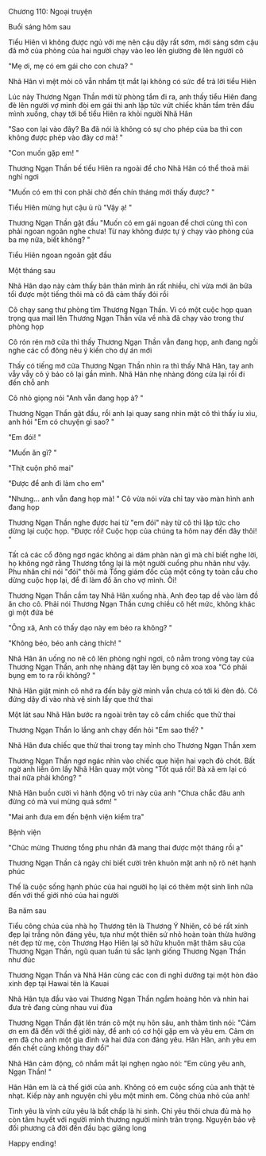 




Chương 110: Ngoại truyện


Buổi sáng hôm sau

Tiểu Hiên vì không được ngủ với mẹ nên cậu dậy rất sớm, mới sáng sớm cậu đã mở của phòng của hai người chạy vào leo lên giường đè lên người cô

"Mẹ ơi, mẹ có em gái cho con chưa? "

Nhã Hân vì mệt mỏi cô vẫn nhắm tịt mắt lại không có sức để trả lời tiểu Hiên

Lúc này Thương Ngạn Thần mới từ phòng tắm đi ra, anh thấy tiểu Hiên đang đè lên người vợ mình đòi em gái thì anh lập tức vứt chiếc khăn tắm trên đầu mình xuống, chạy tới bế tiểu Hiên ra khỏi người Nhã Hân

"Sao con lại vào đây? Ba đã nói là không có sự cho phép của ba thì con không được phép vào đây cơ mà! "

"Con muốn gặp em! "

Thương Ngạn Thần bế tiểu Hiên ra ngoài để cho Nhã Hân có thể thoả mái nghỉ ngơi

"Muốn có em thì con phải chờ đến chín tháng mới thấy được? "

Tiểu Hiên mừng hụt cậu ủ rũ "Vậy ạ! "

Thương Ngạn Thần gật đầu "Muốn có em gái ngoan để chơi cùng thì con phải ngoan ngoãn nghe chưa! Từ nay không được tự ý chạy vào phòng của ba mẹ nữa, biết không? "



Tiểu Hiên ngoan ngoãn gật đầu


Một tháng sau

Nhã Hân dạo này cảm thấy bản thân mình ăn rất nhiều, chỉ vừa mới ăn bữa tối được một tiếng thôi mà cô đã cảm thấy đói rồi

Cô chạy sang thư phòng tìm Thương Ngạn Thần. Vì có một cuộc họp quan trọng qua mail lên Thương Ngạn Thần vừa về nhà đã chạy vào trong thư phòng họp

Cô rón rén mở cửa thì thấy Thương Ngạn Thần vẫn đang họp, anh đang ngồi nghe các cổ đông nêu ý kiến cho dự án mới

Thấy có tiếng mở cửa Thương Ngạn Thần nhìn ra thì thấy Nhã Hân, tay anh vẫy vẫy cô ý bảo cô lại gần mình. Nhã Hân nhẹ nhàng đóng cửa lại rồi đi đến chỗ anh

Cô nhỏ giọng nói "Anh vẫn đang họp à? "

Thương Ngạn Thần gật đầu, rồi anh lại quay sang nhìn mặt cô thì thấy ỉu xìu, anh hỏi "Em có chuyện gì sao? "

"Em đói! "

"Muốn ăn gì? "

"Thịt cuộn phô mai"

"Được để anh đi làm cho em"

"Nhưng... anh vẫn đang họp mà! " Cô vừa nói vừa chỉ tay vào màn hình anh đang họp

Thương Ngạn Thần nghe được hai từ "em đói" này từ cô thì lập tức cho dừng lại cuộc họp. "Được rồi! Cuộc họp của chúng ta hôm nay đến đây thôi! "

Tất cả các cổ đông ngơ ngác không ai dám phàn nàn gì mà chỉ biết nghe lời, họ không ngờ rằng Thương tổng lại là một người cuồng phu nhân như vậy. Phu nhân chỉ nói "đói" thôi mà Tổng giám đốc của một công ty toàn cầu cho dừng cuộc họp lại, để đi làm đồ ăn cho vợ mình. Ôi!



Thương Ngạn Thần cầm tay Nhã Hân xuống nhà. Anh đeo tạp dề vào làm đồ ăn cho cô. Phải nói Thương Ngạn Thần cưng chiều cô hết mức, không khác gì một đứa bé

"Ông xã, Anh có thấy dạo này em béo ra không? "

"Không béo, béo anh càng thích! "

Nhã Hân ăn uống no nê cô lên phòng nghỉ ngơi, cô nằm trong vòng tay của Thương Ngạn Thần, anh nhẹ nhàng đặt tay lên bụng cô xoa xoa "Có phải bụng em to ra rồi không? "

Nhã Hân giật mình cô nhớ ra đến bây giờ mình vẫn chưa có tới kì đèn đỏ. Cô đứng dậy đi vào nhà vệ sinh lấy que thử thai

Một lát sau Nhã Hân bước ra ngoài trên tay cô cầm chiếc que thử thai

Thương Ngạn Thần lo lắng anh chạy đến hỏi "Em sao thế? "

Nhã Hân đưa chiếc que thử thai trong tay mình cho Thương Ngạn Thần xem

Thương Ngạn Thần ngơ ngác nhìn vào chiếc que hiện hai vạch đỏ chót. Bất ngờ anh liền ôm lấy Nhã Hân quay một vòng "Tốt quá rồi! Bà xã em lại có thai nữa phải không? "

Nhã Hân buồn cười vì hành động vô tri này của anh "Chưa chắc đâu anh đừng có mà vui mừng quá sớm! "

"Mai anh đưa em đến bệnh viện kiểm tra"


Bệnh viện

"Chúc mừng Thương tổng phu nhân đã mang thai được một tháng rồi ạ"

Thương Ngạn Thần cả ngày chỉ biết cười trên khuôn mặt anh nộ rõ nét hạnh phúc

Thế là cuộc sống hạnh phúc của hai người họ lại có thêm một sinh linh nữa đến với thế giới nhỏ của hai người

Ba năm sau

Tiểu công chúa của nhà họ Thương tên là Thương Ý Nhiên, cô bé rất xinh đẹp lại trắng nõn đáng yêu, tựa như một thiên sứ nhỏ hoàn toàn thừa hưởng nét đẹp từ mẹ, còn Thương Hạo Hiên lại sở hữu khuôn mặt thâm sâu của Thương Ngạn Thần, ngũ quan tuấn tú sắc lạnh giống Thương Ngạn Thần như đúc

Thương Ngạn Thần và Nhã Hân cùng các con đi nghỉ dưỡng tại một hòn đảo xinh đẹp tại Hawai tên là Kauai

Nhã Hân tựa đầu vào vai Thương Ngạn Thần ngắm hoàng hôn và nhìn hai đưa trẻ đang cùng nhau vui đùa

Thương Ngạn Thần đặt lên trán cô một nụ hôn sâu, anh thâm tình nói: "Cảm ơn em đã đến với thế giới này, để anh có cơ hội gặp em và yêu em. Cảm ơn em đã cho anh một gia đình và hai đứa con đáng yêu. Hân Hân, anh yêu em đến chết cũng không thay đổi"

Nhã Hân cảm động, cô nhắm mắt lại nghẹn ngào nói: "Em cũng yêu anh, Ngạn Thần! "

Hân Hân em là cả thế giới của anh. Không có em cuộc sống của anh thật tẻ nhạt. Kiếp này anh nguyện chỉ yêu một mình em. Công chúa nhỏ của anh!

Tình yêu là vĩnh cửu yêu là bất chấp là hi sinh. Chỉ yêu thôi chưa đủ mà họ còn tâm huyết với người mình thương người mình trân trọng. Nguyện bảo vệ đối phương cả đời đến đầu bạc giăng long

Happy ending!




